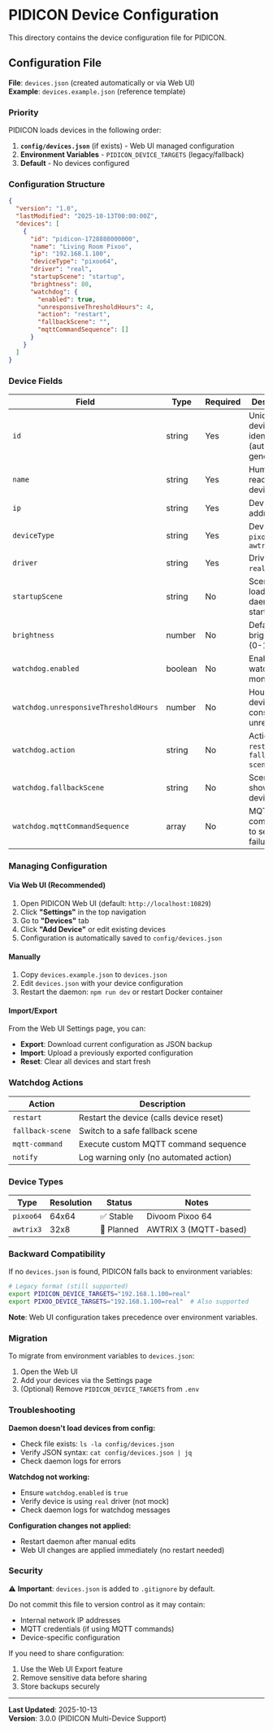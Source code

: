 # PIDICON Device Configuration

This directory contains the device configuration file for PIDICON.

## Configuration File

**File**: `devices.json` (created automatically or via Web UI)  
**Example**: `devices.example.json` (reference template)

### Priority

PIDICON loads devices in the following order:

1. **`config/devices.json`** (if exists) - Web UI managed configuration
2. **Environment Variables** - `PIDICON_DEVICE_TARGETS` (legacy/fallback)
3. **Default** - No devices configured

### Configuration Structure

```json
{
  "version": "1.0",
  "lastModified": "2025-10-13T00:00:00Z",
  "devices": [
    {
      "id": "pidicon-1728888000000",
      "name": "Living Room Pixoo",
      "ip": "192.168.1.100",
      "deviceType": "pixoo64",
      "driver": "real",
      "startupScene": "startup",
      "brightness": 80,
      "watchdog": {
        "enabled": true,
        "unresponsiveThresholdHours": 4,
        "action": "restart",
        "fallbackScene": "",
        "mqttCommandSequence": []
      }
    }
  ]
}
```

### Device Fields

| Field                                 | Type    | Required | Description                                   |
| ------------------------------------- | ------- | -------- | --------------------------------------------- |
| `id`                                  | string  | Yes      | Unique device identifier (auto-generated)     |
| `name`                                | string  | Yes      | Human-readable device name                    |
| `ip`                                  | string  | Yes      | Device IP address                             |
| `deviceType`                          | string  | Yes      | Device type: `pixoo64`, `awtrix3`             |
| `driver`                              | string  | Yes      | Driver mode: `real`, `mock`                   |
| `startupScene`                        | string  | No       | Scene to load on daemon startup               |
| `brightness`                          | number  | No       | Default brightness (0-100)                    |
| `watchdog.enabled`                    | boolean | No       | Enable watchdog monitoring                    |
| `watchdog.unresponsiveThresholdHours` | number  | No       | Hours before device considered unresponsive   |
| `watchdog.action`                     | string  | No       | Action: `restart`, `fallback-scene`, `notify` |
| `watchdog.fallbackScene`              | string  | No       | Scene to show if device fails                 |
| `watchdog.mqttCommandSequence`        | array   | No       | MQTT commands to send on failure              |

### Managing Configuration

#### Via Web UI (Recommended)

1. Open PIDICON Web UI (default: `http://localhost:10829`)
2. Click **"Settings"** in the top navigation
3. Go to **"Devices"** tab
4. Click **"Add Device"** or edit existing devices
5. Configuration is automatically saved to `config/devices.json`

#### Manually

1. Copy `devices.example.json` to `devices.json`
2. Edit `devices.json` with your device configuration
3. Restart the daemon: `npm run dev` or restart Docker container

#### Import/Export

From the Web UI Settings page, you can:

- **Export**: Download current configuration as JSON backup
- **Import**: Upload a previously exported configuration
- **Reset**: Clear all devices and start fresh

### Watchdog Actions

| Action           | Description                             |
| ---------------- | --------------------------------------- |
| `restart`        | Restart the device (calls device reset) |
| `fallback-scene` | Switch to a safe fallback scene         |
| `mqtt-command`   | Execute custom MQTT command sequence    |
| `notify`         | Log warning only (no automated action)  |

### Device Types

| Type      | Resolution | Status     | Notes                 |
| --------- | ---------- | ---------- | --------------------- |
| `pixoo64` | 64x64      | ✅ Stable  | Divoom Pixoo 64       |
| `awtrix3` | 32x8       | 🚧 Planned | AWTRIX 3 (MQTT-based) |

### Backward Compatibility

If no `devices.json` is found, PIDICON falls back to environment variables:

```bash
# Legacy format (still supported)
export PIDICON_DEVICE_TARGETS="192.168.1.100=real"
export PIXOO_DEVICE_TARGETS="192.168.1.100=real"  # Also supported
```

**Note**: Web UI configuration takes precedence over environment variables.

### Migration

To migrate from environment variables to `devices.json`:

1. Open the Web UI
2. Add your devices via the Settings page
3. (Optional) Remove `PIDICON_DEVICE_TARGETS` from `.env`

### Troubleshooting

**Daemon doesn't load devices from config:**

- Check file exists: `ls -la config/devices.json`
- Verify JSON syntax: `cat config/devices.json | jq`
- Check daemon logs for errors

**Watchdog not working:**

- Ensure `watchdog.enabled` is `true`
- Verify device is using `real` driver (not mock)
- Check daemon logs for watchdog messages

**Configuration changes not applied:**

- Restart daemon after manual edits
- Web UI changes are applied immediately (no restart needed)

### Security

⚠️ **Important**: `devices.json` is added to `.gitignore` by default.

Do not commit this file to version control as it may contain:

- Internal network IP addresses
- MQTT credentials (if using MQTT commands)
- Device-specific configuration

If you need to share configuration:

1. Use the Web UI Export feature
2. Remove sensitive data before sharing
3. Store backups securely

---

**Last Updated**: 2025-10-13  
**Version**: 3.0.0 (PIDICON Multi-Device Support)
